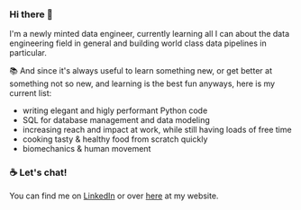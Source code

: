 ### Hi there 👋

I'm a newly minted data engineer, currently learning all I can about the data engineering field in general and building world class data pipelines in particular. 

📚 And since it's always useful to learn something new, or get better at something not so new, and learning is the best fun anyways, here is my current list:
  - writing elegant and higly performant Python code
  - SQL for database management and data modeling 
  - increasing reach and impact at work, while still having loads of free time
  - cooking tasty & healthy food from scratch quickly
  - biomechanics & human movement

### ☕️ Let's chat!
You can find me on [LinkedIn](https://www.linkedin.com/in/satiolasz/) or over [here](www.satiolasz.com) at my website.

<!--
**satiolasz/satiolasz** is a ✨ _special_ ✨ repository because its `README.md` (this file) appears on your GitHub profile.

Here are some ideas to get you started:

- 🔭 I’m currently working on ...
- 🌱 I’m currently learning ...
- 👯 I’m looking to collaborate on ...
- 🤔 I’m looking for help with ...
- 💬 Ask me about ...
- 📫 How to reach me: ...
- 😄 Pronouns: ...
- ⚡ Fun fact: ...
-->
